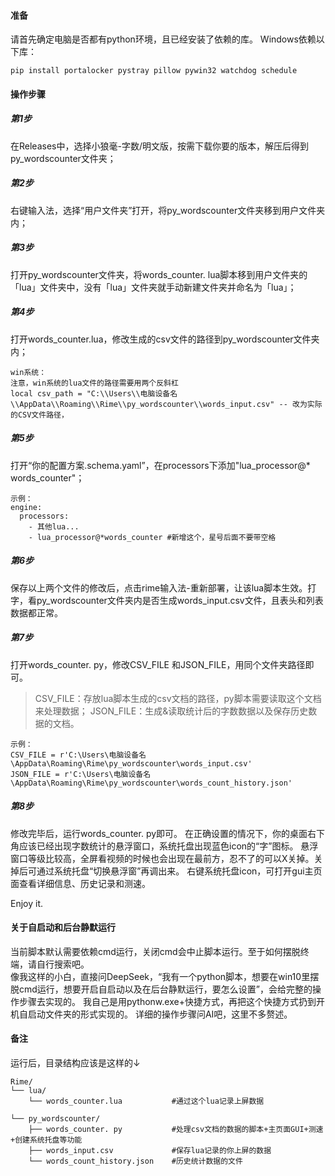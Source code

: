 #### 准备
请首先确定电脑是否都有python环境，且已经安装了依赖的库。
Windows依赖以下库：
```
pip install portalocker pystray pillow pywin32 watchdog schedule
```

#### 操作步骤
##### 第1步
在Releases中，选择小狼毫-字数/明文版，按需下载你要的版本，解压后得到py_wordscounter文件夹；
##### 第2步
右键输入法，选择“用户文件夹”打开，将py_wordscounter文件夹移到用户文件夹内；
##### 第3步
打开py_wordscounter文件夹，将words_counter. lua脚本移到用户文件夹的「lua」文件夹中，没有「lua」文件夹就手动新建文件夹并命名为「lua」；
##### 第4步
打开words_counter.lua，修改生成的csv文件的路径到py_wordscounter文件夹内；
```
win系统：
注意，win系统的lua文件的路径需要用两个反斜杠
local csv_path = "C:\\Users\\电脑设备名\\AppData\\Roaming\\Rime\\py_wordscounter\\words_input.csv" -- 改为实际的CSV文件路径，

```
##### 第5步
打开“你的配置方案.schema.yaml”，在processors下添加"lua_processor@* words_counter"；
```
示例：
engine:
  processors:
    - 其他lua...   
    - lua_processor@*words_counter #新增这个，星号后面不要带空格
```
##### 第6步
保存以上两个文件的修改后，点击rime输入法-重新部署，让该lua脚本生效。打字，看py_wordscounter文件夹内是否生成words_input.csv文件，且表头和列表数据都正常。
##### 第7步
打开words_counter. py，修改CSV_FILE 和JSON_FILE，用同个文件夹路径即可。
> CSV_FILE：存放lua脚本生成的csv文档的路径，py脚本需要读取这个文档来处理数据；
> JSON_FILE：生成&读取统计后的字数数据以及保存历史数据的文档。
```
示例：
CSV_FILE = r'C:\Users\电脑设备名\AppData\Roaming\Rime\py_wordscounter\words_input.csv'
JSON_FILE = r'C:\Users\电脑设备名\AppData\Roaming\Rime\py_wordscounter\words_count_history.json'
```
##### 第8步
修改完毕后，运行words_counter. py即可。
在正确设置的情况下，你的桌面右下角应该已经出现字数统计的悬浮窗口，系统托盘出现蓝色icon的“字”图标。
悬浮窗口等级比较高，全屏看视频的时候也会出现在最前方，忍不了的可以X关掉。关掉后可通过系统托盘“切换悬浮窗”再调出来。
右键系统托盘icon，可打开gui主页面查看详细信息、历史记录和测速。

Enjoy it.

#### 关于自启动和后台静默运行
当前脚本默认需要依赖cmd运行，关闭cmd会中止脚本运行。至于如何摆脱终端，请自行搜索吧。  
像我这样的小白，直接问DeepSeek，“我有一个python脚本，想要在win10里摆脱cmd运行，想要开启自启动以及在后台静默运行，要怎么设置”，会给完整的操作步骤去实现的。
我自己是用pythonw.exe+快捷方式，再把这个快捷方式扔到开机自启动文件夹的形式实现的。
详细的操作步骤问AI吧，这里不多赘述。
#### 备注
运行后，目录结构应该是这样的↓
```
Rime/
└── lua/
	└── words_counter.lua           #通过这个lua记录上屏数据
	
└── py_wordscounter/
    ├── words_counter. py           #处理csv文档的数据的脚本+主页面GUI+测速+创建系统托盘等功能
    ├── words_input.csv             #保存lua记录的你上屏的数据
    └── words_count_history.json    #历史统计数据的文件
```
